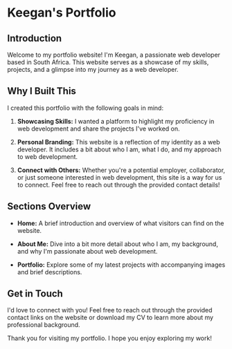 # Keegan's Portfolio

## Introduction

Welcome to my portfolio website! I'm Keegan, a passionate web developer based in South Africa. This website serves as a showcase of my skills, projects, and a glimpse into my journey as a web developer.

## Why I Built This

I created this portfolio with the following goals in mind:

1. **Showcasing Skills:** I wanted a platform to highlight my proficiency in web development and share the projects I've worked on.

2. **Personal Branding:** This website is a reflection of my identity as a web developer. It includes a bit about who I am, what I do, and my approach to web development.

3. **Connect with Others:** Whether you're a potential employer, collaborator, or just someone interested in web development, this site is a way for us to connect. Feel free to reach out through the provided contact details!

## Sections Overview

- **Home:** A brief introduction and overview of what visitors can find on the website.
  
- **About Me:** Dive into a bit more detail about who I am, my background, and why I'm passionate about web development.

- **Portfolio:** Explore some of my latest projects with accompanying images and brief descriptions.

## Get in Touch

I'd love to connect with you! Feel free to reach out through the provided contact links on the website or download my CV to learn more about my professional background.

Thank you for visiting my portfolio. I hope you enjoy exploring my work!
